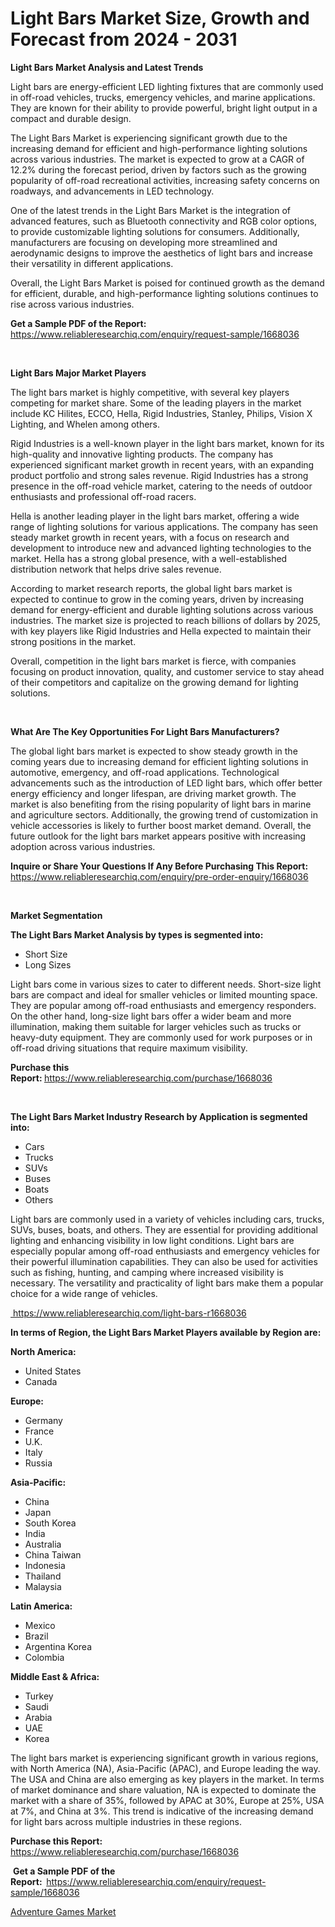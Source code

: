 <p><h1>Light Bars Market Size, Growth and Forecast from 2024 - 2031</h1></p><p><strong>Light Bars Market Analysis and Latest Trends</strong></p>
<p><p>Light bars are energy-efficient LED lighting fixtures that are commonly used in off-road vehicles, trucks, emergency vehicles, and marine applications. They are known for their ability to provide powerful, bright light output in a compact and durable design.</p><p>The Light Bars Market is experiencing significant growth due to the increasing demand for efficient and high-performance lighting solutions across various industries. The market is expected to grow at a CAGR of 12.2% during the forecast period, driven by factors such as the growing popularity of off-road recreational activities, increasing safety concerns on roadways, and advancements in LED technology.</p><p>One of the latest trends in the Light Bars Market is the integration of advanced features, such as Bluetooth connectivity and RGB color options, to provide customizable lighting solutions for consumers. Additionally, manufacturers are focusing on developing more streamlined and aerodynamic designs to improve the aesthetics of light bars and increase their versatility in different applications.</p><p>Overall, the Light Bars Market is poised for continued growth as the demand for efficient, durable, and high-performance lighting solutions continues to rise across various industries.</p></p>
<p><strong>Get a Sample PDF of the Report:&nbsp;</strong> <a href="https://www.reliableresearchiq.com/enquiry/request-sample/1668036">https://www.reliableresearchiq.com/enquiry/request-sample/1668036</a></p>
<p>&nbsp;</p>
<p><strong>Light Bars Major Market Players</strong></p>
<p><p>The light bars market is highly competitive, with several key players competing for market share. Some of the leading players in the market include KC Hilites, ECCO, Hella, Rigid Industries, Stanley, Philips, Vision X Lighting, and Whelen among others.</p><p>Rigid Industries is a well-known player in the light bars market, known for its high-quality and innovative lighting products. The company has experienced significant market growth in recent years, with an expanding product portfolio and strong sales revenue. Rigid Industries has a strong presence in the off-road vehicle market, catering to the needs of outdoor enthusiasts and professional off-road racers.</p><p>Hella is another leading player in the light bars market, offering a wide range of lighting solutions for various applications. The company has seen steady market growth in recent years, with a focus on research and development to introduce new and advanced lighting technologies to the market. Hella has a strong global presence, with a well-established distribution network that helps drive sales revenue.</p><p>According to market research reports, the global light bars market is expected to continue to grow in the coming years, driven by increasing demand for energy-efficient and durable lighting solutions across various industries. The market size is projected to reach billions of dollars by 2025, with key players like Rigid Industries and Hella expected to maintain their strong positions in the market.</p><p>Overall, competition in the light bars market is fierce, with companies focusing on product innovation, quality, and customer service to stay ahead of their competitors and capitalize on the growing demand for lighting solutions.</p></p>
<p>&nbsp;</p>
<p><strong>What Are The Key Opportunities For Light Bars Manufacturers?</strong></p>
<p><p>The global light bars market is expected to show steady growth in the coming years due to increasing demand for efficient lighting solutions in automotive, emergency, and off-road applications. Technological advancements such as the introduction of LED light bars, which offer better energy efficiency and longer lifespan, are driving market growth. The market is also benefiting from the rising popularity of light bars in marine and agriculture sectors. Additionally, the growing trend of customization in vehicle accessories is likely to further boost market demand. Overall, the future outlook for the light bars market appears positive with increasing adoption across various industries.</p></p>
<p><strong>Inquire or Share Your Questions If Any Before Purchasing This Report:</strong> <a href="https://www.reliableresearchiq.com/enquiry/pre-order-enquiry/1668036">https://www.reliableresearchiq.com/enquiry/pre-order-enquiry/1668036</a></p>
<p>&nbsp;</p>
<p><strong>Market Segmentation</strong></p>
<p><strong>The Light Bars Market Analysis by types is segmented into:</strong></p>
<p><ul><li>Short Size</li><li>Long Sizes</li></ul></p>
<p><p>Light bars come in various sizes to cater to different needs. Short-size light bars are compact and ideal for smaller vehicles or limited mounting space. They are popular among off-road enthusiasts and emergency responders. On the other hand, long-size light bars offer a wider beam and more illumination, making them suitable for larger vehicles such as trucks or heavy-duty equipment. They are commonly used for work purposes or in off-road driving situations that require maximum visibility.</p></p>
<p><strong>Purchase this Report:&nbsp;</strong><a href="https://www.reliableresearchiq.com/purchase/1668036">https://www.reliableresearchiq.com/purchase/1668036</a></p>
<p>&nbsp;</p>
<p><strong>The Light Bars Market Industry Research by Application is segmented into:</strong></p>
<p><ul><li>Cars</li><li>Trucks</li><li>SUVs</li><li>Buses</li><li>Boats</li><li>Others</li></ul></p>
<p><p>Light bars are commonly used in a variety of vehicles including cars, trucks, SUVs, buses, boats, and others. They are essential for providing additional lighting and enhancing visibility in low light conditions. Light bars are especially popular among off-road enthusiasts and emergency vehicles for their powerful illumination capabilities. They can also be used for activities such as fishing, hunting, and camping where increased visibility is necessary. The versatility and practicality of light bars make them a popular choice for a wide range of vehicles.</p></p>
<p><a href="https://www.reliableresearchiq.com/light-bars-r1668036">&nbsp;https://www.reliableresearchiq.com/light-bars-r1668036</a></p>
<p><strong>In terms of Region, the Light Bars Market Players available by Region are:</strong></p>
<p>
    <p> <strong> North America: </strong>
        <ul>
            <li>United States</li>
            <li>Canada</li>
        </ul>
        </p> 
    <p> <strong> Europe: </strong>
        <ul>
            <li>Germany</li>
            <li>France</li>
            <li>U.K.</li>
            <li>Italy</li>
            <li>Russia</li>
        </ul>
        </p> 
    <p> <strong> Asia-Pacific: </strong>
        <ul>
            <li>China</li>
            <li>Japan</li>
            <li>South Korea</li>
            <li>India</li>
            <li>Australia</li>
            <li>China Taiwan</li>
            <li>Indonesia</li>
            <li>Thailand</li>
            <li>Malaysia</li>
        </ul>
        </p> 
    <p> <strong> Latin America: </strong>
        <ul>
            <li>Mexico</li>
            <li>Brazil</li>
            <li>Argentina Korea</li>
            <li>Colombia</li>
        </ul>
        </p> 
    <p> <strong> Middle East & Africa: </strong>
        <ul>
            <li>Turkey</li>
            <li>Saudi</li>
            <li>Arabia</li>
            <li>UAE</li>
            <li>Korea</li>
        </ul>
    </p>
    </p>
<p><p>The light bars market is experiencing significant growth in various regions, with North America (NA), Asia-Pacific (APAC), and Europe leading the way. The USA and China are also emerging as key players in the market. In terms of market dominance and share valuation, NA is expected to dominate the market with a share of 35%, followed by APAC at 30%, Europe at 25%, USA at 7%, and China at 3%. This trend is indicative of the increasing demand for light bars across multiple industries in these regions.</p></p>
<p><strong>Purchase this Report: </strong><a href="https://www.reliableresearchiq.com/purchase/1668036">https://www.reliableresearchiq.com/purchase/1668036</a></p>
<p>&nbsp;<strong>Get a Sample PDF of the Report:&nbsp;&nbsp;</strong><a href="https://www.reliableresearchiq.com/enquiry/request-sample/1668036">https://www.reliableresearchiq.com/enquiry/request-sample/1668036</a></p>
<p><strong></strong></p>
<p><p><a href="https://github.com/LiamKanenood/Market-Research-Report-List-1/blob/main/adventure-games-market.md">Adventure Games Market</a></p></p>